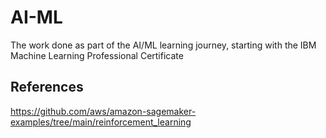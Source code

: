 # AI-ML
The work done as part of the AI/ML learning journey, starting with the IBM Machine Learning Professional Certificate



## References
https://github.com/aws/amazon-sagemaker-examples/tree/main/reinforcement_learning
